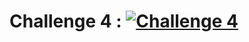 # Challenge 4 : [![Challenge 4](https://github.com/I-shie/challenge4/actions/workflows/hello.yml/badge.svg)](https://github.com/I-shie/challenge4/actions/workflows/hello.yml)
